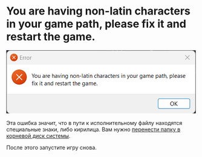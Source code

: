 # You are having non-latin characters in your game path, please fix it and restart the game.

![Non-latin characters](assets/errors/non-latin-characters.png)

Эта ошибка значит, что в пути к исполнительному файлу находятся специальные знаки, либо кирилица. Вам нужно [перенести папку в корневой диск системы](root-drive.md).

После этого запустите игру снова.
